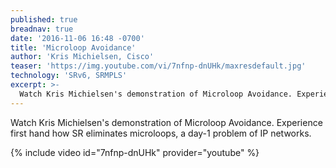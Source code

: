 ```yaml
---
published: true
breadnav: true
date: '2016-11-06 16:48 -0700'
title: 'Microloop Avoidance'
author: 'Kris Michielsen, Cisco'
teaser: 'https://img.youtube.com/vi/7nfnp-dnUHk/maxresdefault.jpg'
technology: 'SRv6, SRMPLS'
excerpt: >-
  Watch Kris Michielsen's demonstration of Microloop Avoidance. Experience first hand how SR eliminates microloops, a day-1 problem of IP networks.
---
```

Watch Kris Michielsen's demonstration of Microloop Avoidance. Experience first hand how SR eliminates microloops, a day-1 problem of IP networks.

{% include video id="7nfnp-dnUHk" provider="youtube" %}
